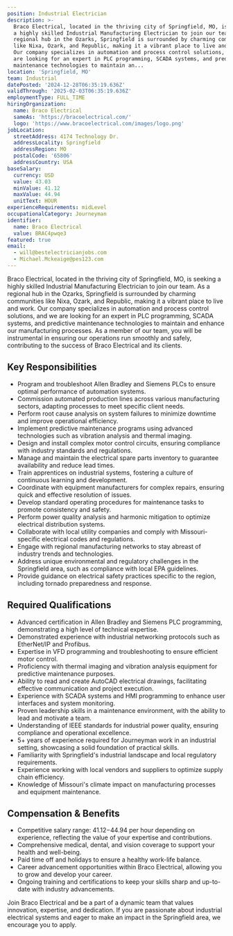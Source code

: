 ```yaml
---
position: Industrial Electrician
description: >-
  Braco Electrical, located in the thriving city of Springfield, MO, is seeking
  a highly skilled Industrial Manufacturing Electrician to join our team. As a
  regional hub in the Ozarks, Springfield is surrounded by charming communities
  like Nixa, Ozark, and Republic, making it a vibrant place to live and work.
  Our company specializes in automation and process control solutions, and we
  are looking for an expert in PLC programming, SCADA systems, and predictive
  maintenance technologies to maintain an...
location: 'Springfield, MO'
team: Industrial
datePosted: '2024-12-28T06:35:19.636Z'
validThrough: '2025-02-03T06:35:19.636Z'
employmentType: FULL_TIME
hiringOrganization:
  name: Braco Electrical
  sameAs: 'https://bracoelectrical.com/'
  logo: 'https://www.bracoelectrical.com/images/logo.png'
jobLocation:
  streetAddress: 4174 Technology Dr.
  addressLocality: Springfield
  addressRegion: MO
  postalCode: '65806'
  addressCountry: USA
baseSalary:
  currency: USD
  value: 43.03
  minValue: 41.12
  maxValue: 44.94
  unitText: HOUR
experienceRequirements: midLevel
occupationalCategory: Journeyman
identifier:
  name: Braco Electrical
  value: BRAC4pwqe3
featured: true
email:
  - will@bestelectricianjobs.com
  - Michael.Mckeaige@pes123.com
---
```




Braco Electrical, located in the thriving city of Springfield, MO, is seeking a highly skilled Industrial Manufacturing Electrician to join our team. As a regional hub in the Ozarks, Springfield is surrounded by charming communities like Nixa, Ozark, and Republic, making it a vibrant place to live and work. Our company specializes in automation and process control solutions, and we are looking for an expert in PLC programming, SCADA systems, and predictive maintenance technologies to maintain and enhance our manufacturing processes. As a member of our team, you will be instrumental in ensuring our operations run smoothly and safely, contributing to the success of Braco Electrical and its clients.

## Key Responsibilities

- Program and troubleshoot Allen Bradley and Siemens PLCs to ensure optimal performance of automation systems.
- Commission automated production lines across various manufacturing sectors, adapting processes to meet specific client needs.
- Perform root cause analysis on system failures to minimize downtime and improve operational efficiency.
- Implement predictive maintenance programs using advanced technologies such as vibration analysis and thermal imaging.
- Design and install complex motor control circuits, ensuring compliance with industry standards and regulations.
- Manage and maintain the electrical spare parts inventory to guarantee availability and reduce lead times.
- Train apprentices on industrial systems, fostering a culture of continuous learning and development.
- Coordinate with equipment manufacturers for complex repairs, ensuring quick and effective resolution of issues.
- Develop standard operating procedures for maintenance tasks to promote consistency and safety.
- Perform power quality analysis and harmonic mitigation to optimize electrical distribution systems.
- Collaborate with local utility companies and comply with Missouri-specific electrical codes and regulations.
- Engage with regional manufacturing networks to stay abreast of industry trends and technologies.
- Address unique environmental and regulatory challenges in the Springfield area, such as compliance with local EPA guidelines.
- Provide guidance on electrical safety practices specific to the region, including tornado preparedness and response.

## Required Qualifications

- Advanced certification in Allen Bradley and Siemens PLC programming, demonstrating a high level of technical expertise.
- Demonstrated experience with industrial networking protocols such as EtherNet/IP and Profibus.
- Expertise in VFD programming and troubleshooting to ensure efficient motor control.
- Proficiency with thermal imaging and vibration analysis equipment for predictive maintenance purposes.
- Ability to read and create AutoCAD electrical drawings, facilitating effective communication and project execution.
- Experience with SCADA systems and HMI programming to enhance user interfaces and system monitoring.
- Proven leadership skills in a maintenance environment, with the ability to lead and motivate a team.
- Understanding of IEEE standards for industrial power quality, ensuring compliance and operational excellence.
- 5+ years of experience required for Journeyman work in an industrial setting, showcasing a solid foundation of practical skills.
- Familiarity with Springfield's industrial landscape and local regulatory requirements.
- Experience working with local vendors and suppliers to optimize supply chain efficiency.
- Knowledge of Missouri's climate impact on manufacturing processes and equipment maintenance.

## Compensation & Benefits

- Competitive salary range: $41.12-$44.94 per hour depending on experience, reflecting the value of your expertise and contributions.
- Comprehensive medical, dental, and vision coverage to support your health and well-being.
- Paid time off and holidays to ensure a healthy work-life balance.
- Career advancement opportunities within Braco Electrical, allowing you to grow and develop your career.
- Ongoing training and certifications to keep your skills sharp and up-to-date with industry advancements.

Join Braco Electrical and be a part of a dynamic team that values innovation, expertise, and dedication. If you are passionate about industrial electrical systems and eager to make an impact in the Springfield area, we encourage you to apply.